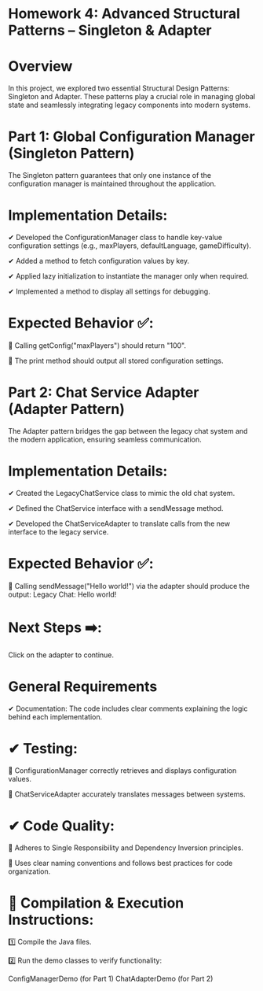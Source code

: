 # Homework 4: Advanced Structural Patterns – Singleton & Adapter

# Overview
In this project, we explored two essential Structural Design Patterns: Singleton and Adapter. These patterns play a crucial role in managing global state and seamlessly integrating legacy components into modern systems.

# Part 1: Global Configuration Manager (Singleton Pattern)
The Singleton pattern guarantees that only one instance of the configuration manager is maintained throughout the application.

# Implementation Details:
✔ Developed the ConfigurationManager class to handle key-value configuration settings (e.g., maxPlayers, defaultLanguage, gameDifficulty).

✔ Added a method to fetch configuration values by key.

✔ Applied lazy initialization to instantiate the manager only when required.

✔ Implemented a method to display all settings for debugging.

# Expected Behavior ✅:
🔹 Calling getConfig("maxPlayers") should return "100".

🔹 The print method should output all stored configuration settings.

# Part 2: Chat Service Adapter (Adapter Pattern)
The Adapter pattern bridges the gap between the legacy chat system and the modern application, ensuring seamless communication.

# Implementation Details:
✔ Created the LegacyChatService class to mimic the old chat system.

✔ Defined the ChatService interface with a sendMessage method.

✔ Developed the ChatServiceAdapter to translate calls from the new interface to the legacy service.

# Expected Behavior ✅:
🔹 Calling sendMessage("Hello world!") via the adapter should produce the output:
Legacy Chat: Hello world!

# Next Steps ➡️:
Click on the adapter to continue.

# General Requirements
✔ Documentation:
The code includes clear comments explaining the logic behind each implementation.

# ✔ Testing:
🔹 ConfigurationManager correctly retrieves and displays configuration values.

🔹 ChatServiceAdapter accurately translates messages between systems.

# ✔ Code Quality:
🔹 Adheres to Single Responsibility and Dependency Inversion principles.

🔹 Uses clear naming conventions and follows best practices for code organization.

# 🔧 Compilation & Execution Instructions:
1️⃣ Compile the Java files.

2️⃣ Run the demo classes to verify functionality:

ConfigManagerDemo (for Part 1)
ChatAdapterDemo (for Part 2)
